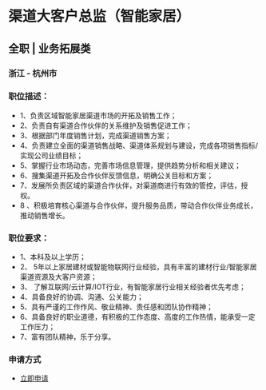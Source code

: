 
# 渠道大客户总监（智能家居）
## 全职  |  业务拓展类
### 浙江 - 杭州市

### 职位描述：
- 1、负责区域智能家居渠道市场的开拓及销售工作；
- 2、负责自有渠道合作伙伴的关系维护及销售促进工作；
- 3、根据部门年度销售计划，完成渠道销售方案；
- 4、负责建立全面的渠道销售战略、渠道体系规划与建设，完成各项销售指标/实现公司业绩目标；
- 5、掌握行业市场动态，完善市场信息管理，提供趋势分析和相关建议；
- 6、搜集渠道开拓及合作伙伴反馈信息，明确公关目标和方案；
- 7、发展所负责区域的渠道合作伙伴，对渠道商进行有效的管控，评估，授权。
- 8 、积极培育核心渠道与合作伙伴，提升服务品质，带动合作伙伴业务成长，推动销售增长。

### 职位要求：
- 1、本科及以上学历；
- 2、 5年以上家居建材或智能物联网行业经验，具有丰富的建材行业/智能家居渠道资源及大客户资源；
- 3、 了解互联网/云计算/IOT行业，有智能家居行业相关经验者优先考虑；
- 4、具备良好的协调、沟通、公关能力；
- 5、具有严谨的工作作风、敬业精神、责任感和团队协作精神；
- 6、具备良好的职业道德，有积极的工作态度、高度的工作热情，能承受一定工作压力；
- 7、富有团队精神，乐于分享。
### 申请方式
- <a href="mailto:hr@tuya.com" title=yourName-渠道大客户总监（智能家居）>立即申请</a>